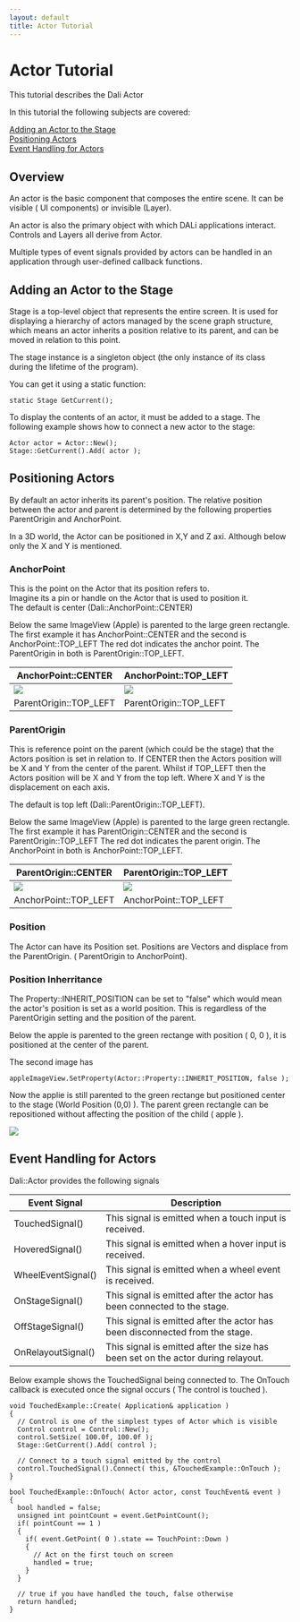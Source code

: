 ```yaml
---
layout: default
title: Actor Tutorial
---
```


<a name="0"></a>
# Actor Tutorial

This tutorial describes the Dali Actor

In this tutorial the following subjects are covered:

[Adding an Actor to the Stage](#1)<br>
[Positioning Actors](#2)<br>
[Event Handling for Actors](#3)<br>

## Overview

An actor is the basic component that composes the entire scene. It can be visible ( UI components) or invisible (Layer).

An actor is also the primary object with which DALi applications interact.  Controls and Layers all derive from Actor.

Multiple types of event signals provided by actors can be handled in an application through user-defined callback functions.

<a name="1"></a>
## Adding an Actor to the Stage

Stage is a top-level object that represents the entire screen.
It is used for displaying a hierarchy of actors managed by the scene graph structure,
which means an actor inherits a position relative to its parent, and can be moved in relation to this point.

The stage instance is a singleton object (the only instance of its class during the lifetime of the program).

You can get it using a static function:

~~~{.cpp}
static Stage GetCurrent();
~~~

To display the contents of an actor, it must be added to a stage.
The following example shows how to connect a new actor to the stage:

~~~{.cpp}
Actor actor = Actor::New();
Stage::GetCurrent().Add( actor );
~~~

<a name="2"></a>
## Positioning Actors

By default an actor inherits its parent's position.
The relative position between the actor and parent is determined by the following properties ParentOrigin and
AnchorPoint.

In a 3D world, the Actor can be positioned in X,Y and Z axi. Although below only the X and Y is mentioned.

### AnchorPoint

This is the point on the Actor that its position refers to. </br>
Imagine its a pin or handle on the Actor that is used to position it. </br>
The default is center (Dali::AnchorPoint::CENTER)

Below the same ImageView (Apple) is parented to the large green rectangle.
The first example it has AnchorPoint::CENTER and the second is AnchorPoint::TOP_LEFT
The red dot indicates the anchor point.  The ParentOrigin in both is ParentOrigin::TOP_LEFT.

| AnchorPoint::CENTER | AnchorPoint::TOP_LEFT |
| --- | --- |
| ![ ](/dali-documentation/assets/images/controls/actors-top-left-center.png) | ![ ](/dali-documentation/assets/images/controls/actors-top-left-top-left.png) |
| ParentOrigin::TOP_LEFT | ParentOrigin::TOP_LEFT |

### ParentOrigin

This is reference point on the parent (which could be the stage) that the Actors position is set in relation to.
If CENTER then the Actors position will be X and Y from the center of the parent. Whilst if TOP_LEFT then the
Actors position will be X and Y from the top left.  Where X and Y is the displacement on each axis.

The default is top left (Dali::ParentOrigin::TOP_LEFT).

Below the same ImageView (Apple) is parented to the large green rectangle.
The first example it has ParentOrigin::CENTER and the second is ParentOrigin::TOP_LEFT
The red dot indicates the parent origin.  The AnchorPoint in both is AnchorPoint::TOP_LEFT.

| ParentOrigin::CENTER | ParentOrigin::TOP_LEFT |
| --- | --- |
| ![ ](/dali-documentation/assets/images/controls/actors-center-top-left.png) | ![ ](/dali-documentation/assets/images/controls/actors-top-left-top-left.png) |
| AnchorPoint::TOP_LEFT | AnchorPoint::TOP_LEFT |

### Position

The Actor can have its Position set.
Positions are Vectors and displace from the ParentOrigin. ( ParentOrigin to AnchorPoint).

### Position Inherritance

The Property::INHERIT_POSITION can be set to "false" which would mean the actor's position is set as a world position.
This is regardless of the ParentOrigin setting and the position of the parent.

Below the apple is parented to the green rectange with position ( 0, 0 ), it is positioned at the center of the parent.

The second image has

~~~{.cpp}
appleImageView.SetProperty(Actor::Property::INHERIT_POSITION, false );
~~~

Now the applie is still parented to the green rectange but positioned center to the stage (World Position (0,0) ).
The parent green rectangle can be repositioned without affecting the position of the child ( apple ).

 ![]({{site.baseurl}}/assets/images/controls/position-inheritance.png)

<a name="3"></a>
## Event Handling for Actors

Dali::Actor provides the following signals

| Event Signal | Description
| ---| --- |
| TouchedSignal() | This signal is emitted when a touch input is received.
| HoveredSignal() | This signal is emitted when a hover input is received.
| WheelEventSignal() | This signal is emitted when a wheel event is received.
| OnStageSignal() | This signal is emitted after the actor has been connected to the stage.
| OffStageSignal() | This signal is emitted after the actor has been disconnected from the stage.
| OnRelayoutSignal() | This signal is emitted after the size has been set on the actor during relayout.

Below example shows the TouchedSignal being connected to.
The OnTouch callback is executed once the signal occurs ( The control is touched ).

~~~{.cpp}
void TouchedExample::Create( Application& application )
{
  // Control is one of the simplest types of Actor which is visible
  Control control = Control::New();
  control.SetSize( 100.0f, 100.0f );
  Stage::GetCurrent().Add( control );

  // Connect to a touch signal emitted by the control
  control.TouchedSignal().Connect( this, &TouchedExample::OnTouch );
}

bool TouchedExample::OnTouch( Actor actor, const TouchEvent& event )
{
  bool handled = false;
  unsigned int pointCount = event.GetPointCount();
  if( pointCount == 1 )
  {
    if( event.GetPoint( 0 ).state == TouchPoint::Down )
    {
      // Act on the first touch on screen
      handled = true;
    }
  }

  // true if you have handled the touch, false otherwise
  return handled;
}
~~~
